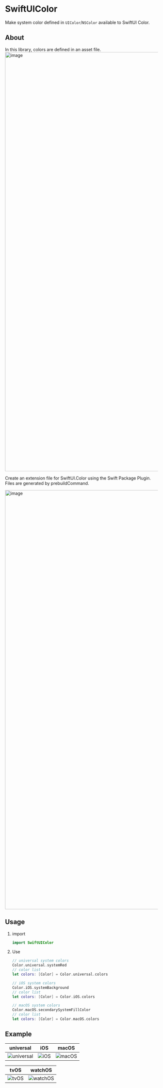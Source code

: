 # SwiftUIColor

Make system color defined in `UIColor`/`NSColor` available to SwiftUI Color.

## About
In this library, colors are defined in an asset file.
<img width="1379" alt="image" src="https://user-images.githubusercontent.com/50244599/197352199-499cec35-bc47-43ae-8fe4-9b785cab1faa.png">

Create an extension file for SwiftUI.Color using the Swift Package Plugin.
Files are generated by prebuildCommand.

<img width="1379" alt="image" src="https://user-images.githubusercontent.com/50244599/197352377-13e2b057-f389-468a-9659-a7240d0b4c2c.png">

## Usage
1. import
   ```swift
   import SwiftUIColor
   ```
2. Use
   ```swift
   // universal system colors
   Color.universal.systemRed
   // color list
   let colors: [Color] = Color.universal.colors

   // iOS system colors
   Color.iOS.systemBackground
   // color list
   let colors: [Color] = Color.iOS.colors

   // macOS system colors
   Color.macOS.secondarySystemFillColor
   // color list
   let colors: [Color] = Color.macOS.colors
   ```

## Example
|  universal  |  iOS  |  macOS  |
| ---- | ---- | ---- |
|  ![universal](https://user-images.githubusercontent.com/50244599/213266065-c2a80ef4-4612-4684-b03a-2d5ed424358a.PNG)  |  ![iOS](https://user-images.githubusercontent.com/50244599/213266082-b09044df-5b45-408e-a1e7-84c055777f63.PNG)  |  ![macOS](https://user-images.githubusercontent.com/50244599/213266087-daf724fd-2142-4b96-b00c-cfc47a2b7a63.PNG)  |

|  tvOS  |  watchOS  |
| ---- | ---- |
|  ![tvOS](https://user-images.githubusercontent.com/50244599/213266103-99a41ad1-4154-4ec1-99c8-aae210aceb4e.PNG)  |  ![watchOS](https://user-images.githubusercontent.com/50244599/213266108-bc9c1ce9-982f-441a-91a4-d4c03f179204.PNG) |
